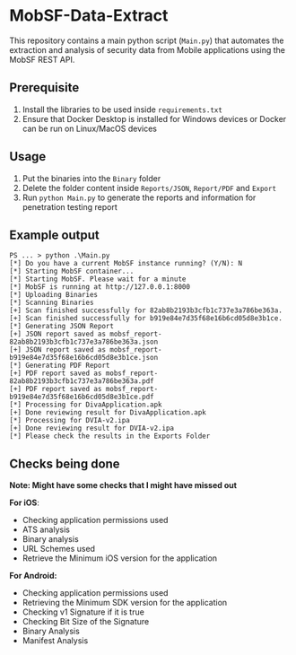 # MobSF-Data-Extract
This repository contains a main python script (`Main.py`) that automates the extraction and analysis of security data from Mobile applications using the MobSF REST API.

## Prerequisite
1. Install the libraries to be used inside `requirements.txt`
2. Ensure that Docker Desktop is installed for Windows devices or Docker can be run on Linux/MacOS devices

## Usage
1. Put the binaries into the `Binary` folder
2. Delete the folder content inside `Reports/JSON`, `Report/PDF` and `Export`
3. Run `python Main.py` to generate the reports and information for penetration testing report

## Example output
```
PS ... > python .\Main.py
[*] Do you have a current MobSF instance running? (Y/N): N
[*] Starting MobSF container...
[*] Starting MobSF. Please wait for a minute
[*] MobSF is running at http://127.0.0.1:8000
[*] Uploading Binaries
[*] Scanning Binaries
[+] Scan finished successfully for 82ab8b2193b3cfb1c737e3a786be363a.
[+] Scan finished successfully for b919e84e7d35f68e16b6cd05d8e3b1ce.
[*] Generating JSON Report
[+] JSON report saved as mobsf_report-82ab8b2193b3cfb1c737e3a786be363a.json
[+] JSON report saved as mobsf_report-b919e84e7d35f68e16b6cd05d8e3b1ce.json
[*] Generating PDF Report
[+] PDF report saved as mobsf_report-82ab8b2193b3cfb1c737e3a786be363a.pdf
[+] PDF report saved as mobsf_report-b919e84e7d35f68e16b6cd05d8e3b1ce.pdf
[*] Processing for DivaApplication.apk
[+] Done reviewing result for DivaApplication.apk
[*] Processing for DVIA-v2.ipa
[+] Done reviewing result for DVIA-v2.ipa
[*] Please check the results in the Exports Folder
```

## Checks being done

**Note: Might have some checks that I might have missed out**

**For iOS**:
- Checking application permissions used
- ATS analysis
- Binary analysis
- URL Schemes used
- Retrieve the Minimum iOS version for the application

**For Android:**
- Checking application permissions used
- Retrieving the Minimum SDK version for the application
- Checking v1 Signature if it is true
- Checking Bit Size of the Signature
- Binary Analysis
- Manifest Analysis